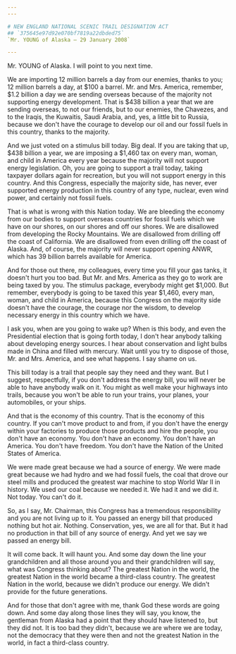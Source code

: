 ```yaml
---
---

# NEW ENGLAND NATIONAL SCENIC TRAIL DESIGNATION ACT
## `375645e97d92e070bf7819a22dbded75`
`Mr. YOUNG of Alaska — 29 January 2008`

---
```



Mr. YOUNG of Alaska. I will point to you next time.

We are importing 12 million barrels a day from our enemies, thanks to 
you; 12 million barrels a day, at $100 a barrel. Mr. and Mrs. America, 
remember, $1.2 billion a day we are sending overseas because of the 
majority not supporting energy development. That is $438 billion a year 
that we are sending overseas, to not our friends, but to our enemies, 
the Chavezes, and to the Iraqis, the Kuwaitis, Saudi Arabia, and, yes, 
a little bit to Russia, because we don't have the courage to develop 
our oil and our fossil fuels in this country, thanks to the majority.

And we just voted on a stimulus bill today. Big deal. If you are 
taking that up, $438 billion a year, we are imposing a $1,460 tax on 
every man, woman, and child in America every year because the majority 
will not support energy legislation. Oh, you are going to support a 
trail today, taking taxpayer dollars again for recreation, but you will 
not support energy in this country. And this Congress, especially the 
majority side, has never, ever supported energy production in this 
country of any type, nuclear, even wind power, and certainly not fossil 
fuels.

That is what is wrong with this Nation today. We are bleeding the 
economy from our bodies to support overseas countries for fossil fuels 
which we have on our shores, on our shores and off our shores. We are 
disallowed from developing the Rocky Mountains. We are disallowed from 
drilling off the coast of California. We are disallowed from even 
drilling off the coast of Alaska. And, of course, the majority will 
never support opening ANWR, which has 39 billion barrels available for 
America.

And for those out there, my colleagues, every time you fill your gas 
tanks, it doesn't hurt you too bad. But Mr. and Mrs. America as they go 
to work are being taxed by you. The stimulus package, everybody might 
get $1,000. But remember, everybody is going to be taxed this year 
$1,460, every man, woman, and child in America, because this Congress 
on the majority side doesn't have the courage, the courage nor the 
wisdom, to develop necessary energy in this country which we have.

I ask you, when are you going to wake up? When is this body, and even 
the Presidential election that is going forth today, I don't hear 
anybody talking about developing energy sources. I hear about 
conservation and light bulbs made in China and filled with mercury. 
Wait until you try to dispose of those, Mr. and Mrs. America, and see 
what happens. I say shame on us.

This bill today is a trail that people say they need and they want. 
But I suggest, respectfully, if you don't address the energy bill, you 
will never be able to have anybody walk on it. You might as well make 
your highways into trails, because you won't be able to run your 
trains, your planes, your automobiles, or your ships.

And that is the economy of this country. That is the economy of this 
country. If you can't move product to and from, if you don't have the 
energy within your factories to produce those products and hire the 
people, you don't have an economy. You don't have an economy. You don't 
have an America. You don't have freedom. You don't have the Nation of 
the United States of America.

We were made great because we had a source of energy. We were made 
great because we had hydro and we had fossil fuels, the coal that drove 
our steel mills and produced the greatest war machine to stop World War 
II in history. We used our coal because we needed it. We had it and we 
did it. Not today. You can't do it.

So, as I say, Mr. Chairman, this Congress has a tremendous 
responsibility and you are not living up to it. You passed an energy 
bill that produced nothing but hot air. Nothing. Conservation, yes, we 
are all for that. But it had no production in that bill of any source 
of energy. And yet we say we passed an energy bill.

It will come back. It will haunt you. And some day down the line your 
grandchildren and all those around you and their grandchildren will 
say, what was Congress thinking about? The greatest Nation in the 
world, the greatest Nation in the world became a third-class country. 
The greatest Nation in the world, because we didn't produce our energy. 
We didn't provide for the future generations.

And for those that don't agree with me, thank God these words are 
going down. And some day along those lines they will say, you know, the 
gentleman from Alaska had a point that they should have listened to, 
but they did not. It is too bad they didn't, because we are where we 
are today, not the democracy that they were then and not the greatest 
Nation in the world, in fact a third-class country.
